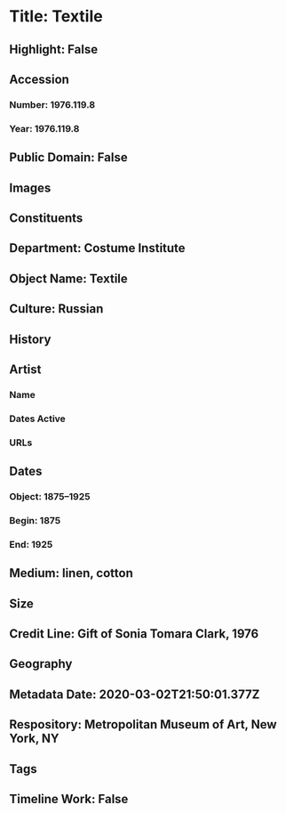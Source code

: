 # Title: Textile
## Highlight: False
## Accession
### Number: 1976.119.8
### Year: 1976.119.8
## Public Domain: False
## Images
## Constituents
## Department: Costume Institute
## Object Name: Textile
## Culture: Russian
## History
## Artist
### Name
### Dates Active
### URLs
## Dates
### Object: 1875–1925
### Begin: 1875
### End: 1925
## Medium: linen, cotton
## Size
## Credit Line: Gift of Sonia Tomara Clark, 1976
## Geography
## Metadata Date: 2020-03-02T21:50:01.377Z
## Respository: Metropolitan Museum of Art, New York, NY
## Tags
## Timeline Work: False